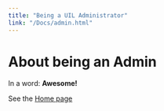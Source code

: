 ```yaml
---
title: "Being a UIL Administrator"
link: "/Docs/admin.html"
---
```


# About being an Admin

In a word: **Awesome!**

See the [Home page](/Docs/index.html)